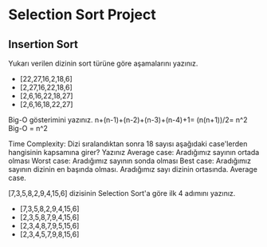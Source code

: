 # Selection Sort Project

## Insertion Sort
Yukarı verilen dizinin sort türüne göre aşamalarını yazınız.

-  [22,27,16,2,18,6]
-  [2,27,16,22,18,6]
-  [2,6,16,22,18,27]
-  [2,6,16,18,22,27]

Big-O gösterimini yazınız.
n+(n-1)+(n-2)+(n-3)+(n-4)+1= (n(n+1))/2= n^2 Big-O = n^2

Time Complexity: Dizi sıralandıktan sonra 18 sayısı aşağıdaki case'lerden hangisinin kapsamına girer? Yazınız
  Average case: Aradığımız sayının ortada olması
  Worst case: Aradığımız sayının sonda olması
  Best case: Aradığımız sayının dizinin en başında olması.
  Aradığımız sayı dizinin ortasında. Average case.

[7,3,5,8,2,9,4,15,6] dizisinin Selection Sort'a göre ilk 4 adımını yazınız.

-  [7,3,5,8,2,9,4,15,6]
-  [2,3,5,8,7,9,4,15,6]
-  [2,3,4,8,7,9,5,15,6]
-  [2,3,4,5,7,9,8,15,6]
